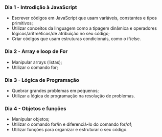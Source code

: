 ### Dia 1 - Introdição à JavaScript
- Escrever códigos em JavaScript que usam variáveis, constantes e tipos primitivos;
- Utilizar conceitos da linguagem como a tipagem dinâmica e operadores lógicos/aritméticos/de atribuição no seu código;
- Criar códigos que usam estruturas condicionais, como o if/else.
### Dia 2 - Array e loop de For
- Manipular arrays (listas);
- Utilizar o comando for;
### Dia 3 - Lógica de Programação
- Quebrar grandes problemas em pequenos;
- Utilizar a lógica de programação na resolução de problemas.
### Dia 4 - Objetos e funções
- Manipular objetos;
- Utilizar o comando for/in e diferenciá-lo do comando for/of;
- Utilizar funções para organizar e estruturar o seu código.


